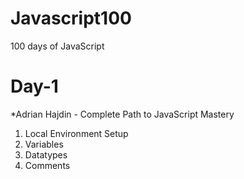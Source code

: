 # Javascript100
100 days of JavaScript

# Day-1

*Adrian Hajdin - Complete Path to JavaScript Mastery
1. Local Environment Setup
2. Variables
3. Datatypes
4. Comments